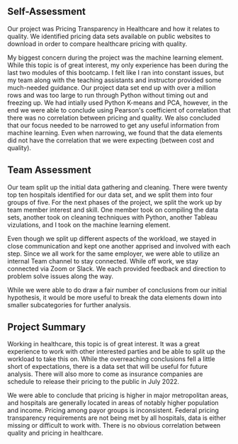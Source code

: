 ## Self-Assessment
Our project was Pricing Transparency in Healthcare and how it relates to quality.  We identified pricing data sets available on public websites to download in order to compare healthcare pricing with quality.

My biggest concern during the project was the machine learning element.  While this topic is of great interest, my only experience has been during the last two modules of this bootcamp.  I felt like I ran into constant issues, but my team along with the teaching assistants and instructor provided some much-needed guidance.  Our project data set end up with over a million rows and was too large to run through Python without timing out and freezing up.  We had intially used Python K-means and PCA, however, in the end we were able to conclude using Pearson's coefficient of correlation that there was no correlation between pricing and quality.  We also concluded that our focus needed to be narrowed to get any useful information from machine learning.  Even when narrowing, we found that the data elements did not have the correlation that we were expecting (between cost and quality).

## Team Assessment 
Our team split up the initial data gathering and cleaning.  There were twenty top ten hospitals identified for our data set, and we split them into four groups of five.  For the next phases of the project, we split the work up by team member interest and skill.  One member took on compiling the data sets, another took on cleaning techniques with Python, another Tableau vizulations, and I took on the machine learning element.

Even though we split up different aspects of the workload, we stayed in close communication and kept one another apprised and involved with each step.  Since we all work for the same employer, we were able to utilize an internal Team channel to stay connected.  While off work, we stay connected via Zoom or Slack.  We each provided feedback and direction to problem solve issues along the way.

While we were able to do draw a fair number of conclusions from our initial hypothesis, it would be more useful to break the data elements down into smaller subcategories for further analysis.  

## Project Summary
Working in healthcare, this topic is of great interest.  It was a great experience to work with other interested parties and be able to split up the workload to take this on.  While the overreaching conclusions fell a little short of expectations, there is a data set that will be useful for future analysis.  There will also more to come as insurance companies are schedule to release their pricing to the public in July 2022.

We were able to conclude that pricing is higher in major metropolitan areas, and hospitals are generally located in areas of notably higher population and income.  Pricing among payor groups is inconsistent.  Federal pricing transparency requirements are not being met by all hospitals, data is either missing or difficult to work with.  There is no obvious correlation between quality and pricing in healthcare.
